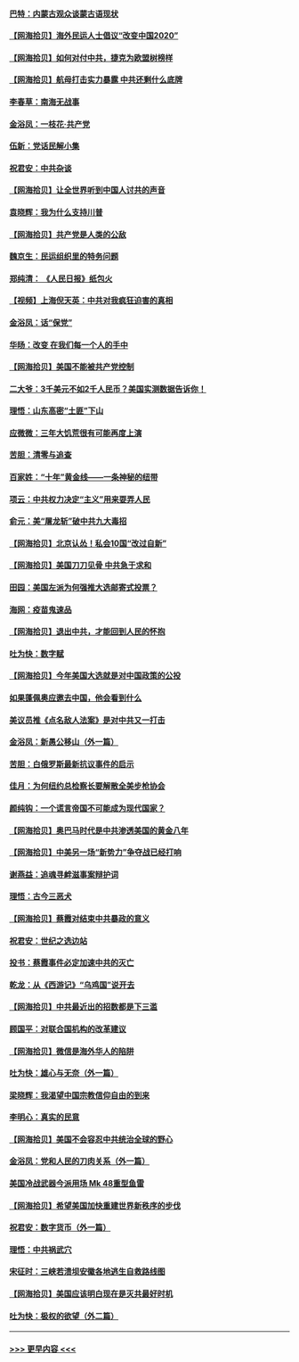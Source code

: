 #### [巴特：内蒙古观众谈蒙古语现状](../pages/nsc993/n12376923.md?t=09031351) 
#### [【网海拾贝】海外民运人士倡议“改变中国2020”](../pages/nsc993/n12376682.md?t=09031351) 
#### [【网海拾贝】如何对付中共，捷克为欧盟树榜样](../pages/nsc993/n12374209.md?t=09031351) 
#### [【网海拾贝】航母打击实力暴露 中共还剩什么底牌](../pages/nsc993/n12371825.md?t=09031351) 
#### [李春草：南海无战事](../pages/nsc993/n12371159.md?t=09031351) 
#### [金浴凤：一枝花·共产党](../pages/nsc993/n12368757.md?t=09031351) 
#### [伍新：党话民解小集](../pages/nsc993/n12366907.md?t=09031351) 
#### [祝君安：中共杂谈](../pages/nsc993/n12366076.md?t=09031351) 
#### [【网海拾贝】让全世界听到中国人讨共的声音](../pages/nsc993/n12365569.md?t=09031351) 
#### [袁晓辉：我为什么支持川普](../pages/nsc993/n12362670.md?t=09031351) 
#### [【网海拾贝】共产党是人类的公敌](../pages/nsc993/n12363182.md?t=09031351) 
#### [魏京生：民运组织里的特务问题](../pages/nsc993/n12363010.md?t=09031351) 
#### [郑纯清： 《人民日报》纸包火](../pages/nsc993/n12362706.md?t=09031351) 
#### [【视频】上海倪天英：中共对我疯狂迫害的真相](../pages/nsc993/n12356341.md?t=09031351) 
#### [金浴凤：话“保党”](../pages/nsc993/n12361867.md?t=09031351) 
#### [华旸：改变 在我们每一个人的手中](../pages/nsc993/n12361774.md?t=09031351) 
#### [【网海拾贝】美国不能被共产党控制](../pages/nsc993/n12360271.md?t=09031351) 
#### [二大爷：3千美元不如2千人民币？美国实测数据告诉你！](../pages/nsc993/n12358563.md?t=09031351) 
#### [理悟：山东高密“土匪”下山](../pages/nsc993/n12358535.md?t=09031351) 
#### [应微微：三年大饥荒很有可能再度上演](../pages/nsc993/n12358523.md?t=09031351) 
#### [苦胆：清零与追查](../pages/nsc993/n12358501.md?t=09031351) 
#### [百家姓：“十年”黄金线——一条神秘的纽带](../pages/nsc993/n12358319.md?t=09031351) 
#### [项云：中共权力决定“主义”用来耍弄人民](../pages/nsc993/n12358172.md?t=09031351) 
#### [俞元：美“屠龙斩”破中共九大毒招](../pages/nsc993/n12357822.md?t=09031351) 
#### [【网海拾贝】北京认怂！私会10国“改过自新”](../pages/nsc993/n12357784.md?t=09031351) 
#### [【网海拾贝】美国刀刀见骨 中共急于求和](../pages/nsc993/n12355511.md?t=09031351) 
#### [田园：美国左派为何强推大选邮寄式投票？](../pages/nsc993/n12352963.md?t=09031351) 
#### [海网：疫苗鬼速品](../pages/nsc993/n12354438.md?t=09031351) 
#### [【网海拾贝】退出中共，才能回到人民的怀抱](../pages/nsc993/n12352634.md?t=09031351) 
#### [吐为快：数字赋](../pages/nsc993/n12352317.md?t=09031351) 
#### [【网海拾贝】今年美国大选就是对中国政策的公投](../pages/nsc993/n12350973.md?t=09031351) 
#### [如果蓬佩奥应邀去中国，他会看到什么](../pages/nsc993/n12350945.md?t=09031351) 
#### [美议员推《点名敌人法案》是对中共又一打击](../pages/nsc993/n12350765.md?t=09031351) 
#### [金浴凤：新愚公移山（外一篇）](../pages/nsc993/n12350253.md?t=09031351) 
#### [苦胆：白俄罗斯最新抗议事件的启示](../pages/nsc993/n12349989.md?t=09031351) 
#### [佳月：为何纽约总检察长要解散全美步枪协会](../pages/nsc993/n12349939.md?t=09031351) 
#### [颜纯钩：一个谎言帝国不可能成为现代国家？](../pages/nsc993/n12349898.md?t=09031351) 
#### [【网海拾贝】奥巴马时代是中共渗透美国的黄金八年](../pages/nsc993/n12349284.md?t=09031351) 
#### [【网海拾贝】中美另一场“新势力”争夺战已经打响](../pages/nsc993/n12346998.md?t=09031351) 
#### [谢燕益：追魂寻衅滋事案辩护词](../pages/nsc993/n12346892.md?t=09031351) 
#### [理悟：古今三恶犬](../pages/nsc993/n12345190.md?t=09031351) 
#### [【网海拾贝】蔡霞对结束中共暴政的意义](../pages/nsc993/n12344263.md?t=09031351) 
#### [祝君安：世纪之选边站](../pages/nsc993/n12342382.md?t=09031351) 
#### [投书：蔡霞事件必定加速中共的灭亡](../pages/nsc993/n12341881.md?t=09031351) 
#### [乾龙：从《西游记》“乌鸡国”说开去](../pages/nsc993/n12341690.md?t=09031351) 
#### [【网海拾贝】中共最近出的招数都是下三滥](../pages/nsc993/n12341593.md?t=09031351) 
#### [顾国平：对联合国机构的改革建议](../pages/nsc993/n12339928.md?t=09031351) 
#### [【网海拾贝】微信是海外华人的陷阱](../pages/nsc993/n12338868.md?t=09031351) 
#### [吐为快：雄心与无奈（外一篇）](../pages/nsc993/n12338132.md?t=09031351) 
#### [梁晓辉：我渴望中国宗教信仰自由的到来](../pages/nsc993/n12336657.md?t=09031351) 
#### [李明心：真实的民意](../pages/nsc993/n12336089.md?t=09031351) 
#### [【网海拾贝】美国不会容忍中共统治全球的野心](../pages/nsc993/n12336063.md?t=09031351) 
#### [金浴凤：党和人民的刀肉关系（外一篇）](../pages/nsc993/n12335834.md?t=09031351) 
#### [美国冷战武器今派用场 Mk 48重型鱼雷](../pages/nsc993/n12335354.md?t=09031351) 
#### [【网海拾贝】希望美国加快重建世界新秩序的步伐](../pages/nsc993/n12334224.md?t=09031351) 
#### [祝君安：数字货币（外一篇）](../pages/nsc993/n12334186.md?t=09031351) 
#### [理悟：中共祸武穴](../pages/nsc993/n12333962.md?t=09031351) 
#### [宋征时：三峡若溃坝安徽各地逃生自救路线图](../pages/nsc993/n12332450.md?t=09031351) 
#### [【网海拾贝】美国应该明白现在是灭共最好时机](../pages/nsc993/n12332313.md?t=09031351) 
#### [吐为快：极权的欲望（外二篇）](../pages/nsc993/n12332089.md?t=09031351) 

----
#### [ >>> 更早内容 <<< ](../indexes/nsc993-earlier.md)
